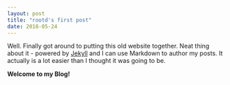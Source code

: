 ```yaml
---
layout: post
title: "rootd's first post"
date: 2018-05-24
---
```


Well. Finally got around to putting this old website together. Neat thing about it - powered by [Jekyll](http://jekyllrb.com) and I can use Markdown to author my posts. It actually is a lot easier than I thought it was going to be.

**Welcome to my Blog!**
